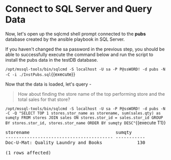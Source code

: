 # Connect to SQL Server and Query Data

Now, let's open up the sqlcmd shell prompt connected to the **pubs** database created by the ansible playbook in SQL Server.

If you haven't changed the sa password in the previous step, you should be able to successfully execute the command below and run the script to install the pubs data in the testDB database. 

`/opt/mssql-tools/bin/sqlcmd -S localhost -U sa -P P@ssWORD! -d pubs -N -C -i ./InstPubs.sql`{{execute}}

Now that the data is loaded, let's query - 

> How about finding the store name of the top performing store and the total sales for that store?  

`/opt/mssql-tools/bin/sqlcmd -S localhost -U sa -P P@ssWORD! -d pubs -N -C -Q "SELECT TOP 1 stores.stor_name as storename, sum(sales.qty) as sumqty FROM stores JOIN sales ON stores.stor_id = sales.stor_id GROUP BY stores.stor_id, stores.stor_name ORDER BY sumqty DESC"`{{execute T1}}

<pre class="file">
storename                                sumqty
---------------------------------------- -----------
Doc-U-Mat: Quality Laundry and Books             130

(1 rows affected)
</pre>
